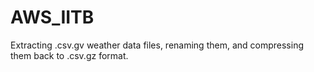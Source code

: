 # AWS_IITB
Extracting .csv.gv weather data files, renaming them, and compressing them back to .csv.gz format.
